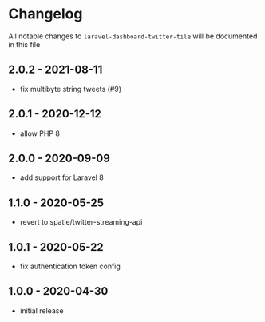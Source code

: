 # Changelog

All notable changes to `laravel-dashboard-twitter-tile` will be documented in this file

## 2.0.2 - 2021-08-11

- fix multibyte string tweets (#9)

## 2.0.1 - 2020-12-12

- allow PHP 8

## 2.0.0 - 2020-09-09

- add support for Laravel 8

## 1.1.0 - 2020-05-25

- revert to spatie/twitter-streaming-api

## 1.0.1 - 2020-05-22

- fix authentication token config

## 1.0.0 - 2020-04-30

- initial release
